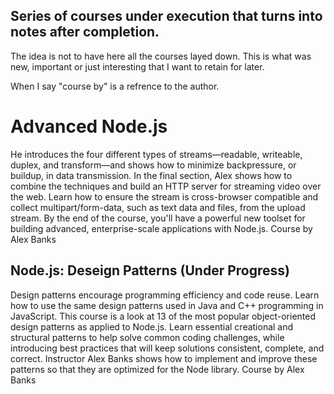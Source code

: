 ## Series of courses under execution that turns into notes after completion.

The idea is not to have here all the courses layed down.
This is what was new, important or just interesting that I want to retain for later.

When I say "course by" is a refrence to the author.

# Advanced Node.js

He introduces the four different types of streams—readable, writeable, duplex, and transform—and shows how to minimize backpressure, or buildup, in data transmission. In the final section, Alex shows how to combine the techniques and build an HTTP server for streaming video over the web. Learn how to ensure the stream is cross-browser compatible and collect multipart/form-data, such as text data and files, from the upload stream. By the end of the course, you'll have a powerful new toolset for building advanced, enterprise-scale applications with Node.js.
Course by Alex Banks

## Node.js: Deseign Patterns (Under Progress)

Design patterns encourage programming efficiency and code reuse. Learn how to use the same design patterns used in Java and C++ programming in JavaScript. This course is a look at 13 of the most popular object-oriented design patterns as applied to Node.js. Learn essential creational and structural patterns to help solve common coding challenges, while introducing best practices that will keep solutions consistent, complete, and correct. Instructor Alex Banks shows how to implement and improve these patterns so that they are optimized for the Node library.
Course by Alex Banks
